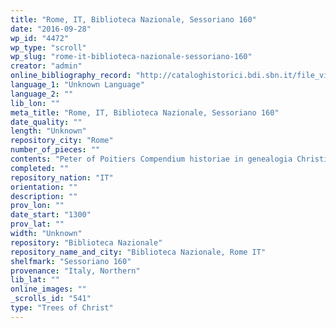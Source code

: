 ```yaml
---
title: "Rome, IT, Biblioteca Nazionale, Sessoriano 160"
date: "2016-09-28"
wp_id: "4472"
wp_type: "scroll"
wp_slug: "rome-it-biblioteca-nazionale-sessoriano-160"
creator: "admin"
online_bibliography_record: "http://cataloghistorici.bdi.sbn.it/file_viewer.php?IDIMG=49415&IDCAT=209&IDGRP=2090007&LEVEL=0&PADRE=&PROV=INT"
language_1: "Unknown Language"
language_2: ""
lib_lon: ""
meta_title: "Rome, IT, Biblioteca Nazionale, Sessoriano 160"
date_quality: ""
length: "Unknown"
repository_city: "Rome"
number_of_pieces: ""
contents: "Peter of Poitiers Compendium historiae in genealogia Christi."
completed: ""
repository_nation: "IT"
orientation: ""
description: ""
prov_lon: ""
date_start: "1300"
prov_lat: ""
width: "Unknown"
repository: "Biblioteca Nazionale"
repository_name_and_city: "Biblioteca Nazionale, Rome IT"
shelfmark: "Sessoriano 160"
provenance: "Italy, Northern"
lib_lat: ""
online_images: ""
_scrolls_id: "541"
type: "Trees of Christ"
---
```



